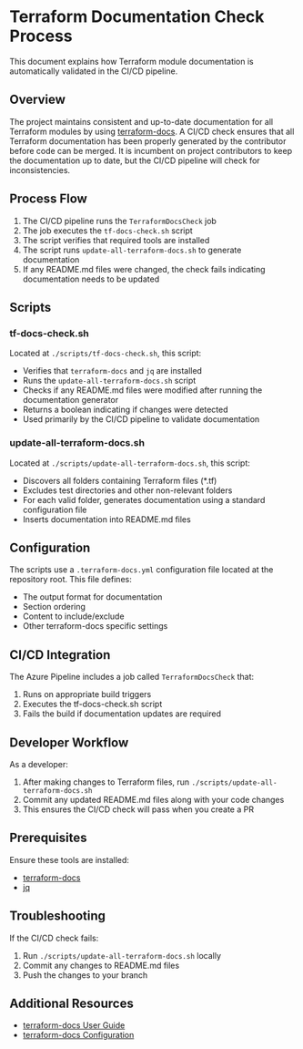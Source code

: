 # Terraform Documentation Check Process

This document explains how Terraform module documentation is automatically validated in the CI/CD pipeline.

## Overview

The project maintains consistent and up-to-date documentation for all Terraform modules by using
[terraform-docs](https://terraform-docs.io/). A CI/CD check ensures that all Terraform documentation has been properly
generated by the contributor before code can be merged. It is incumbent on project contributors to keep the documentation up to date,
but the CI/CD pipeline will check for inconsistencies.

## Process Flow

1. The CI/CD pipeline runs the `TerraformDocsCheck` job
2. The job executes the `tf-docs-check.sh` script
3. The script verifies that required tools are installed
4. The script runs `update-all-terraform-docs.sh` to generate documentation
5. If any README.md files were changed, the check fails indicating documentation needs to be updated

## Scripts

### tf-docs-check.sh

Located at `./scripts/tf-docs-check.sh`, this script:

- Verifies that `terraform-docs` and `jq` are installed
- Runs the `update-all-terraform-docs.sh` script
- Checks if any README.md files were modified after running the documentation generator
- Returns a boolean indicating if changes were detected
- Used primarily by the CI/CD pipeline to validate documentation

### update-all-terraform-docs.sh

Located at `./scripts/update-all-terraform-docs.sh`, this script:

- Discovers all folders containing Terraform files (*.tf)
- Excludes test directories and other non-relevant folders
- For each valid folder, generates documentation using a standard configuration file
- Inserts documentation into README.md files

## Configuration

The scripts use a `.terraform-docs.yml` configuration file located at the repository root. This file defines:

- The output format for documentation
- Section ordering
- Content to include/exclude
- Other terraform-docs specific settings

## CI/CD Integration

The Azure Pipeline includes a job called `TerraformDocsCheck` that:

1. Runs on appropriate build triggers
2. Executes the tf-docs-check.sh script
3. Fails the build if documentation updates are required

## Developer Workflow

As a developer:

1. After making changes to Terraform files, run `./scripts/update-all-terraform-docs.sh`
2. Commit any updated README.md files along with your code changes
3. This ensures the CI/CD check will pass when you create a PR

## Prerequisites

Ensure these tools are installed:

- [terraform-docs](https://terraform-docs.io/user-guide/installation/)
- [jq](https://stedolan.github.io/jq/download/)

## Troubleshooting

If the CI/CD check fails:

1. Run `./scripts/update-all-terraform-docs.sh` locally
2. Commit any changes to README.md files
3. Push the changes to your branch

## Additional Resources

- [terraform-docs User Guide](https://terraform-docs.io/user-guide/)
- [terraform-docs Configuration](https://terraform-docs.io/user-guide/configuration/)

